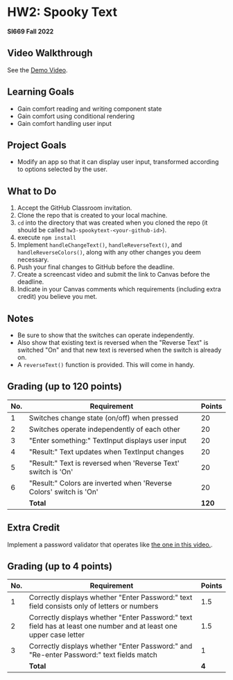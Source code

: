 # HW2: Spooky Text
**SI669 Fall 2022**

## Video Walkthrough 
See the [Demo Video](https://www.loom.com/share/ab569fb0124a44eaa2aee2c5a64645db).

## Learning Goals
* Gain comfort reading and writing component state
* Gain comfort using conditional rendering
* Gain comfort handling user input

## Project Goals
* Modify an app so that it can display user input, transformed according to options selected by the user.

## What to Do
1. Accept the GitHub Classroom invitation.
2. Clone the repo that is created to your local machine.
3. `cd` into the directory that was created when you cloned the repo (it should be called `hw3-spookytext-<your-github-id>`).
4. execute `npm install`
5. Implement `handleChangeText()`, `handleReverseText()`, and `handleReverseColors()`, along with any other changes you deem necessary.
6. Push your final changes to GitHub before the deadline.
7. Create a screencast video and submit the link to Canvas before the deadline.
8. Indicate in your Canvas comments which requirements (including extra credit) you believe you met.

## Notes
* Be sure to show that the switches can operate independently. 
* Also show that existing text is reversed when the "Reverse Text" is switched "On" and that new text is reversed when the switch is already on.
* A `reverseText()` function is provided. This will come in handy.

## Grading (up to 120 points)
| No. | Requirement  | Points |
| --- | ------------- | ------------- |
| 1 | Switches change state (on/off) when pressed | 20  |
| 2 | Switches operate independently of each other | 20 |
| 3 | "Enter something:" TextInput displays user input | 20 |
| 4 | "Result:" Text updates when TextInput changes | 20 |
| 5 | "Result:" Text is reversed when 'Reverse Text' switch is 'On' | 20 |
| 6 | "Result:" Colors are inverted when 'Reverse Colors' switch is 'On' | 20 |
|   | **Total** | **120**

## Extra Credit

Implement a password validator that operates like [the one in this video.](https://www.loom.com/share/b6da30da4c2c4a18a05926ba759a09c6).

## Grading (up to 4 points)
| No. | Requirement  | Points |
| --- | ------------- | ------------- |
| 1 | Correctly displays whether "Enter Password:" text field consists only of letters or numbers | 1.5 |
| 2 | Correctly displays whether "Enter Password:" text field has at least one number and at least one upper case letter | 1.5 |
| 3 | Correctly displays whether "Enter Password:" and "Re-enter Password:" text fields match | 1  |
|   | **Total** | **4**
